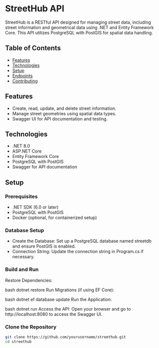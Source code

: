 ﻿# StreetHub API
StreetHub is a RESTful API designed for managing street data, including street information and geometrical data using .NET and Entity Framework Core. This API utilizes PostgreSQL with PostGIS for spatial data handling.

## Table of Contents
- [Features](#features)
- [Technologies](#technologies)
- [Setup](#setup)
- [Endpoints](#endpoints)
- [Contributing](#contributing)

## Features
- Create, read, update, and delete street information.
- Manage street geometries using spatial data types.
- Swagger UI for API documentation and testing.

## Technologies
- .NET 8.0
- ASP.NET Core
- Entity Framework Core
- PostgreSQL with PostGIS
- Swagger for API documentation

## Setup
### Prerequisites
- .NET SDK (6.0 or later)
- PostgreSQL with PostGIS
- Docker (optional, for containerized setup)

### Database Setup
- Create the Database: Set up a PostgreSQL database named streetdb and ensure PostGIS is enabled.
- Connection String: Update the connection string in Program.cs if necessary.

### Build and Run
Restore Dependencies:

bash
dotnet restore
Run Migrations (if using EF Core):

bash
dotnet ef database update
Run the Application:

bash
dotnet run
Access the API: Open your browser and go to http://localhost:8080 to access the Swagger UI.

### Clone the Repository
```bash
git clone https://github.com/yourusername/streethub.git
cd streethub